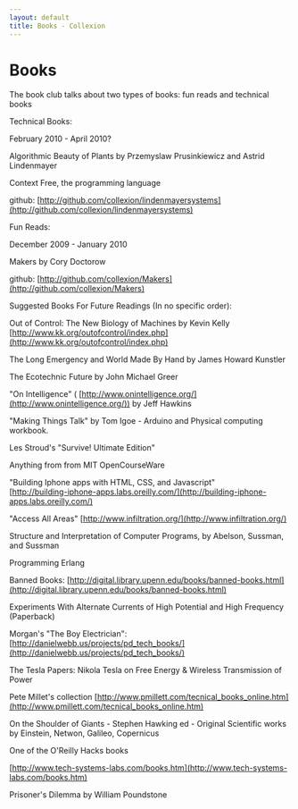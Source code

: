 ```yaml
---
layout: default
title: Books - Collexion
---
```


# Books

The book club talks about two types of books: fun reads and technical books



Technical Books:

February 2010 - April 2010?

Algorithmic Beauty of Plants by Przemyslaw Prusinkiewicz and Astrid Lindenmayer

Context Free, the programming language

github: 
[http://github.com/collexion/lindenmayersystems](http://github.com/collexion/lindenmayersystems)





Fun Reads:

December 2009 - January 2010

Makers by Cory Doctorow

github: 
[http://github.com/collexion/Makers](http://github.com/collexion/Makers)





Suggested Books For Future Readings (In no specific order):



Out of Control: The New Biology of Machines by Kevin Kelly 
[http://www.kk.org/outofcontrol/index.php](http://www.kk.org/outofcontrol/index.php)



The Long Emergency and World Made By Hand by James Howard Kunstler



The Ecotechnic Future by John Michael Greer



"On Intelligence" (
[http://www.onintelligence.org/](http://www.onintelligence.org/)) by Jeff Hawkins



"Making Things Talk" by Tom Igoe - Arduino and Physical computing workbook.



Les Stroud's "Survive! Ultimate Edition"



Anything from from MIT OpenCourseWare

"Building Iphone apps with HTML, CSS, and Javascript"  
[http://building-iphone-apps.labs.oreilly.com/](http://building-iphone-apps.labs.oreilly.com/)

"Access All Areas" 
[http://www.infiltration.org/](http://www.infiltration.org/)



Structure and Interpretation of Computer Programs, by Abelson, Sussman, and Sussman



Programming Erlang



Banned Books: 
[http://digital.library.upenn.edu/books/banned-books.html](http://digital.library.upenn.edu/books/banned-books.html)



Experiments With Alternate Currents of High Potential and High Frequency (Paperback)



Morgan's "The Boy Electrician": 
[http://danielwebb.us/projects/pd_tech_books/](http://danielwebb.us/projects/pd_tech_books/)



The Tesla Papers: Nikola Tesla on Free Energy & Wireless Transmission of Power



Pete Millet's collection 
[http://www.pmillett.com/tecnical_books_online.htm](http://www.pmillett.com/tecnical_books_online.htm)

On the Shoulder of Giants - Stephen Hawking ed - Original Scientific works by Einstein, Netwon, Galileo, Copernicus



One of the O'Reilly Hacks books



[http://www.tech-systems-labs.com/books.htm](http://www.tech-systems-labs.com/books.htm)



Prisoner's Dilemma by William Poundstone